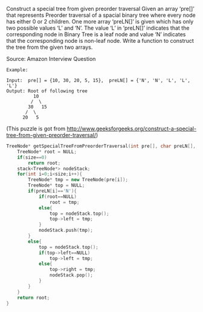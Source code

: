Construct a special tree from given preorder traversal
Given an array ‘pre[]’ that represents Preorder traversal of a spacial binary tree where every node has either 0 or 2 children. One more array ‘preLN[]’ is given which has only two possible values ‘L’ and ‘N’. The value ‘L’ in ‘preLN[]’ indicates that the corresponding node in Binary Tree is a leaf node and value ‘N’ indicates that the corresponding node is non-leaf node. Write a function to construct the tree from the given two arrays.

Source: Amazon Interview Question

```
Example:

Input:  pre[] = {10, 30, 20, 5, 15},  preLN[] = {'N', 'N', 'L', 'L', 'L'}
Output: Root of following tree
          10
         /  \
        30   15
       /  \
      20   5
```
      
(This puzzle is got from http://www.geeksforgeeks.org/construct-a-special-tree-from-given-preorder-traversal/)

```c++
TreeNode* getSpecialTreeFromPreorderTraversal(int pre[], char preLN[], int size){
	TreeNode* root = NULL;
	if(size==0)
		return root;
	stack<TreeNode*> nodeStack;
	for(int i=0;i<size;i++){
		TreeNode* tmp = new TreeNode(pre[i]);
		TreeNode* top = NULL;
		if(preLN[i]=='N'){
			if(root==NULL)
				root = tmp;
			else{
				top = nodeStack.top();
				top->left = tmp;
			}
			nodeStack.push(tmp);
		}
		else{
			top = nodeStack.top();
			if(top->left==NULL)
				top->left = tmp;
			else{
				top->right = tmp;
				nodeStack.pop();
			}
		}
	}
	return root;
}
```

